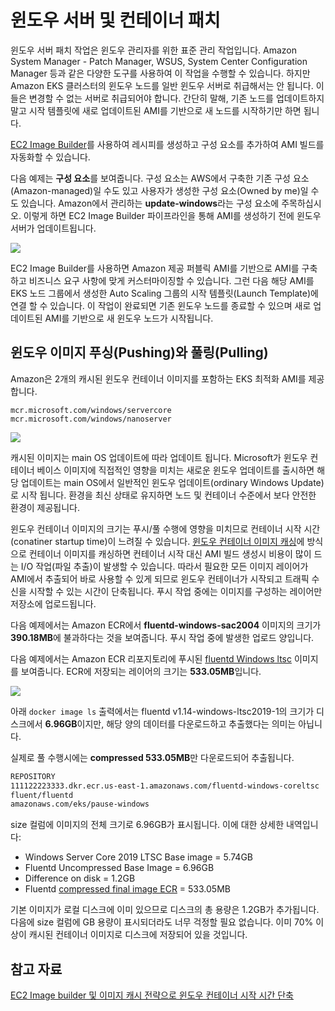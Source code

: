 # 윈도우 서버 및 컨테이너 패치

윈도우 서버 패치 작업은 윈도우 관리자를 위한 표준 관리 작업입니다. Amazon System Manager - Patch Manager, WSUS, System Center Configuration Manager 등과 같은 다양한 도구를 사용하여 이 작업을 수행할 수 있습니다. 하지만 Amazon EKS 클러스터의 윈도우 노드를 일반 윈도우 서버로 취급해서는 안 됩니다. 이들은 변경할 수 없는 서버로 취급되어야 합니다. 간단히 말해, 기존 노드를 업데이트하지 말고 시작 템플릿에 새로 업데이트된 AMI를 기반으로 새 노드를 시작하기만 하면 됩니다.

[EC2 Image Builder](https://aws.amazon.com/image-builder/)를 사용하여 레시피를 생성하고 구성 요소를 추가하여 AMI 빌드를 자동화할 수 있습니다.

다음 예제는 **구성 요소**를 보여줍니다. 구성 요소는 AWS에서 구축한 기존 구성 요소(Amazon-managed)일 수도 있고 사용자가 생성한 구성 요소(Owned by me)일 수도 있습니다. Amazon에서 관리하는 **update-windows**라는 구성 요소에 주목하십시오. 이렇게 하면 EC2 Image Builder 파이프라인을 통해 AMI를 생성하기 전에 윈도우 서버가 업데이트됩니다.

![](./images/associated-components.png)

EC2 Image Builder를 사용하면 Amazon 제공 퍼블릭 AMI를 기반으로 AMI를 구축하고 비즈니스 요구 사항에 맞게 커스터마이징할 수 있습니다. 그런 다음 해당 AMI를 EKS 노드 그룹에서 생성한 Auto Scaling 그룹의 시작 템플릿(Launch Template)에 연결 할 수 있습니다. 이 작업이 완료되면 기존 윈도우 노드를 종료할 수 있으며 새로 업데이트된 AMI를 기반으로 새 윈도우 노드가 시작됩니다.

## 윈도우 이미지 푸싱(Pushing)와 풀링(Pulling)
Amazon은 2개의 캐시된 윈도우 컨테이너 이미지를 포함하는 EKS 최적화 AMI를 제공합니다.
  
    mcr.microsoft.com/windows/servercore
    mcr.microsoft.com/windows/nanoserver

![](./images/images.png)

캐시된 이미지는 main OS 업데이트에 따라 업데이트 됩니다. Microsoft가 윈도우 컨테이너 베이스 이미지에 직접적인 영향을 미치는 새로운 윈도우 업데이트를 출시하면 해당 업데이트는 main OS에서 일반적인 윈도우 업데이트(ordinary Windows Update)로 시작 됩니다. 환경을 최신 상태로 유지하면 노드 및 컨테이너 수준에서 보다 안전한 환경이 제공됩니다.

윈도우 컨테이너 이미지의 크기는 푸시/풀 수행에 영향을 미치므로 컨테이너 시작 시간(conatiner startup time)이 느려질 수 있습니다. [윈도우 컨테이너 이미지 캐싱](https://aws.amazon.com/blogs/containers/speeding-up-windows-container-launch-times-with-ec2-image-builder-and-image-cache-strategy/)에 방식으로 컨테이너 이미지를 캐싱하면 컨테이너 시작 대신 AMI 빌드 생성시 비용이 많이 드는 I/O 작업(파일 추출)이 발생할 수 있습니다. 따라서 필요한 모든 이미지 레이어가 AMI에서 추출되어 바로 사용할 수 있게 되므로 윈도우 컨테이너가 시작되고 트래픽 수신을 시작할 수 있는 시간이 단축됩니다. 푸시 작업 중에는 이미지를 구성하는 레이어만 저장소에 업로드됩니다.

다음 예제에서는 Amazon ECR에서 **fluentd-windows-sac2004** 이미지의 크기가 **390.18MB**에 불과하다는 것을 보여줍니다. 푸시 작업 중에 발생한 업로드 양입니다.

다음 예제에서는 Amazon ECR 리포지토리에 푸시된 [fluentd Windows ltsc](https://github.com/fluent/fluentd-docker-image/blob/master/v1.14/windows-ltsc2019/Dockerfile) 이미지를 보여줍니다. ECR에 저장되는 레이어의 크기는 **533.05MB**입니다.

![](./images/ecr-image.png)

 아래 `docker image ls` 출력에서는 fluentd v1.14-windows-ltsc2019-1의 크기가 디스크에서 **6.96GB**이지만, 해당 양의 데이터를 다운로드하고 추출했다는 의미는 아닙니다.

실제로 풀 수행시에는 **compressed 533.05MB**만 다운로드되어 추출됩니다.

```bash
REPOSITORY                                                              TAG                        IMAGE ID       CREATED         SIZE
111122223333.dkr.ecr.us-east-1.amazonaws.com/fluentd-windows-coreltsc   latest                     721afca2c725   7 weeks ago     6.96GB
fluent/fluentd                                                          v1.14-windows-ltsc2019-1   721afca2c725   7 weeks ago     6.96GB
amazonaws.com/eks/pause-windows                                         latest                     6392f69ae6e7   10 months ago   255MB
```

size 컬럼에 이미지의 전체 크기로 6.96GB가 표시됩니다. 이에 대한 상세한 내역입니다:

* Windows Server Core 2019 LTSC Base image = 5.74GB
* Fluentd Uncompressed Base Image = 6.96GB
* Difference on disk = 1.2GB
* Fluentd [compressed final image ECR](https://docs.aws.amazon.com/AmazonECR/latest/userguide/repository-info.html) = 533.05MB

기본 이미지가 로컬 디스크에 이미 있으므로 디스크의 총 용량은 1.2GB가 추가됩니다. 다음에 size 컬럼에 GB 용량이 표시되더라도 너무 걱정할 필요 없습니다. 이미 70% 이상이 캐시된 컨테이너 이미지로 디스크에 저장되어 있을 것입니다.

## 참고 자료
[EC2 Image builder 및 이미지 캐시 전략으로 윈도우 컨테이너 시작 시간 단축](https://aws.amazon.com/blogs/containers/speeding-up-windows-container-launch-times-with-ec2-image-builder-and-image-cache-strategy/)



